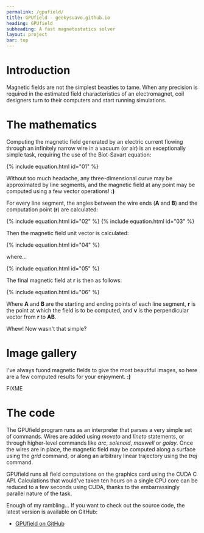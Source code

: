 ```yaml
---
permalink: /gpufield/
title: GPUfield - geekysuavo.github.io
heading: GPUfield
subheading: A fast magnetostatics solver
layout: project
bar: top
---
```


# Introduction

Magnetic fields are not the simplest beasties to tame. When any precision
is required in the estimated field characteristics of an electromagnet,
coil designers turn to their computers and start running simulations.

# The mathematics

Computing the magnetic field generated by an electric current flowing
through an infinitely narrow wire in a vacuum (or air) is an exceptionally
simple task, requiring the use of the Biot-Savart equation:

{% include equation.html id="01" %}

Without too much headache, any three-dimensional curve may be approximated
by line segments, and the magnetic field at any point may be computed using
a few vector operations! **:)**

For every line segment, the angles between the wire ends (**A** and **B**)
and the computation point (**r**) are calculated:

{% include equation.html id="02" %}
{% include equation.html id="03" %}

Then the magnetic field unit vector is calculated:

{% include equation.html id="04" %}

where...

{% include equation.html id="05" %}

The final magnetic field at **r** is then as follows:

{% include equation.html id="06" %}

Where **A** and **B** are the starting and ending points of each line
segment, **r** is the point at which the field is to be computed, and
**v** is the perpendicular vector from **r** to **AB**.

Whew! Now wasn't that simple?

# Image gallery

I've always fuond magnetic fields to give the most beautiful images, so
here are a few computed results for your enjoyment. **:)**

FIXME

# The code

The GPUfield program runs as an interpreter that parses a very simple set
of commands. Wires are added using _moveto_ and _lineto_ statements, or
through higher-level commands like _arc_, _solenoid_, _maxwell_ or
_golay_. Once the wires are in place, the magnetic field may be
computed along a surface using the _grid_ command, or along an arbitrary
linear trajectory using the _traj_ command.

GPUfield runs all field computations on the graphics card using the CUDA
C API. Calculations that would've taken ten hours on a single CPU core
can be reduced to a few seconds using CUDA, thanks to the embarrassingly
parallel nature of the task.

Enough of my rambling... If you want to check out the source code, the latest
version is available on GitHub:

 * [GPUfield on GitHub](https://github.com/geekysuavo/gpufield)

